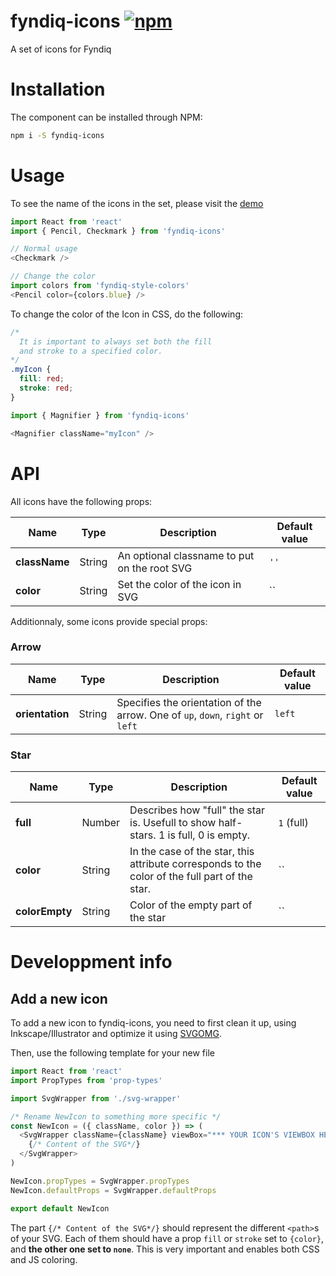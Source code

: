 # fyndiq-icons [![npm](https://img.shields.io/npm/v/fyndiq-icons.svg?maxAge=3600)](https://www.npmjs.com/package/fyndiq-icons)

A set of icons for Fyndiq

# Installation

The component can be installed through NPM:

``` bash
npm i -S fyndiq-icons
```

# Usage

To see the name of the icons in the set, please visit the [demo](http://developers.fyndiq.com/fyndiq-ui/?selectedKind=Icons&selectedStory=default)

``` js
import React from 'react'
import { Pencil, Checkmark } from 'fyndiq-icons'

// Normal usage
<Checkmark />

// Change the color
import colors from 'fyndiq-style-colors'
<Pencil color={colors.blue} />
```

To change the color of the Icon in CSS, do the following:

``` css
/*
  It is important to always set both the fill
  and stroke to a specified color.
*/
.myIcon {
  fill: red;
  stroke: red;
}
```

``` js
import { Magnifier } from 'fyndiq-icons'

<Magnifier className="myIcon" />
```

# API

All icons have the following props:

| Name | Type | Description | Default value |
|---|---|---|---|
| **className** | String | An optional classname to put on the root SVG | `''` |
| **color** | String | Set the color of the icon in SVG | `` |

Additionnaly, some icons provide special props:

### Arrow

| Name | Type | Description | Default value |
|---|---|---|---|
| **orientation** | String | Specifies the orientation of the arrow. One of `up`, `down`, `right` or `left`  | `left` |

### Star

| Name | Type | Description | Default value |
|---|---|---|---|
| **full** | Number | Describes how "full" the star is. Usefull to show half-stars. 1 is full, 0 is empty.  | `1` (full) |
| **color** | String | In the case of the star, this attribute corresponds to the color of the full part of the star.  | `` |
| **colorEmpty** | String | Color of the empty part of the star  | `` |

# Developpment info

## Add a new icon

To add a new icon to fyndiq-icons, you need to first clean it up, using Inkscape/Illustrator and optimize it using [SVGOMG](https://jakearchibald.github.io/svgomg/).

Then, use the following template for your new file

``` js
import React from 'react'
import PropTypes from 'prop-types'

import SvgWrapper from './svg-wrapper'

/* Rename NewIcon to something more specific */
const NewIcon = ({ className, color }) => (
  <SvgWrapper className={className} viewBox="*** YOUR ICON'S VIEWBOX HERE ***">
    {/* Content of the SVG*/}
  </SvgWrapper>
)

NewIcon.propTypes = SvgWrapper.propTypes
NewIcon.defaultProps = SvgWrapper.defaultProps

export default NewIcon
```

The part `{/* Content of the SVG*/}` should represent the different `<path>`s of your SVG. Each of them should have
a prop `fill` or `stroke` set to `{color}`, and **the other one set to `none`**. This is very important and enables
both CSS and JS coloring.
